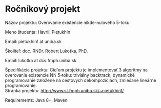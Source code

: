 # Ročníkový projekt
 
Názov projektu: Overovanie existencie nikde-nulového 5-toku

Meno študenta: Havriil Pietukhin

Email: pietukhin1 at uniba.sk

Školiteľ: doc. RNDr. Robert Lukoťka, PhD.

Email: lukotka at dcs.fmph.uniba.sk

Špecifikácia projektu: Cieľom projektu je implementovať 3 algoritmy na overovanie existencie NN 5-toku: triviálny
backtrack, dynamické programovanie založené na cestových dekompozíciách, zmiešané lineárne programovanie.  
Stránka projektu: http://www.st.fmph.uniba.sk/~pietukhin1/

Requirements: Java 8+, Maven
